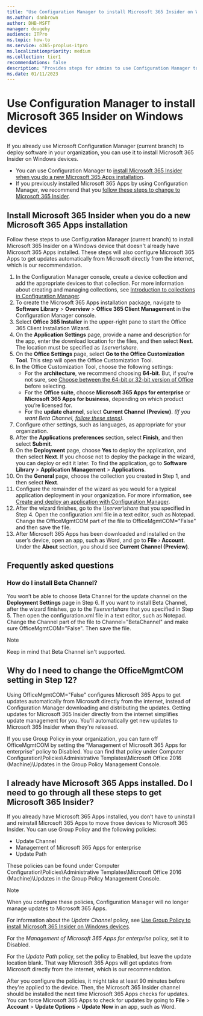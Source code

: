 ```yaml
---
title: "Use Configuration Manager to install Microsoft 365 Insider on Windows devices"
ms.author: danbrown
author: DHB-MSFT
manager: dougeby
audience: ITPro
ms.topic: how-to
ms.service: o365-proplus-itpro
ms.localizationpriority: medium
ms.collection: tier1
recommendations: false
description: "Provides steps for admins to use Configuration Manager to install Microsoft 365 Insider on Windows devices"
ms.date: 01/11/2023
---
```


# Use Configuration Manager to install Microsoft 365 Insider on Windows devices

If you already use Microsoft Configuration Manager (current branch) to deploy software in your organization, you can use it to install Microsoft 365 Insider on Windows devices.

- You can use Configuration Manager to [install Microsoft 365 Insider when you do a new Microsoft 365 Apps installation](#install-microsoft-365-insider-when-you-do-a-new-microsoft-365-apps-installation).
- If you previously installed Microsoft 365 Apps by using Configuration Manager, we recommend that you [follow these steps to change to Microsoft 365 Insider](#i-already-have-microsoft-365-apps-installed-do-i-need-to-go-through-all-these-steps-to-get-microsoft-365-insider).

## Install Microsoft 365 Insider when you do a new Microsoft 365 Apps installation

Follow these steps to use Configuration Manager (current branch) to install Microsoft 365 Insider on a Windows device that doesn't already have Microsoft 365 Apps installed. These steps will also configure Microsoft 365 Apps to get updates automatically from Microsoft directly from the internet, which is our recommendation.

1. In the Configuration Manager console, create a device collection and add the appropriate devices to that collection. For more information about creating and managing collections, see [Introduction to collections in Configuration Manager](/mem/configmgr/core/clients/manage/collections/introduction-to-collections).
2. To create the Microsoft 365 Apps installation package, navigate to **Software Library** > **Overview** > **Office 365 Client Management** in the Configuration Manager console.
3. Select **Office 365 Installer** in the upper-right pane to start the Office 365 Client Installation Wizard.
4. On the **Application Settings** page, provide a name and description for the app, enter the download location for the files, and then select **Next**. The location must be specified as *\\\server\share*.
5. On the **Office Settings** page, select **Go to the Office Customization Tool**. This step will open the Office Customization Tool.
6. In the Office Customization Tool, choose the following settings:
   - For the **architecture**, we recommend choosing **64-bit**. But, if you’re not sure, see [Choose between the 64-bit or 32-bit version of Office](https://support.microsoft.com/office/2dee7807-8f95-4d0c-b5fe-6c6f49b8d261) before selecting.
   - For the **Office suite**, choose **Microsoft 365 Apps for enterprise** or **Microsoft 365 Apps for business**, depending on which product you’re licensed for.
   - For the **update channel**, select **Current Channel (Preview)**.  *(If you want Beta Channel, [follow these steps](#how-do-i-install-beta-channel)).*
7. Configure other settings, such as languages, as appropriate for your organization.
8. After the **Applications preferences** section, select **Finish**, and then select **Submit**.
9. On the **Deployment** page, choose **Yes** to deploy the application, and then select **Next**. If you choose not to deploy the package in the wizard, you can deploy or edit it later. To find the application, go to **Software Library** > **Application Management** > **Applications**.
10. On the **General** page, choose the collection you created in Step 1, and then select **Next**.
11. Configure the remainder of the wizard as you would for a typical application deployment in your organization. For more information, see [Create and deploy an application with Configuration Manager](/mem/configmgr/apps/get-started/create-and-deploy-an-application).
12. After the wizard finishes, go to the *\\\server\share* that you specified in Step 4. Open the configuration.xml file in a text editor, such as Notepad. Change the OfficeMgmtCOM part of the file to OfficeMgmtCOM="False" and then save the file.
13. After Microsoft 365 Apps has been downloaded and installed on the user’s device, open an app, such as Word, and go to **File** › **Account**. Under the **About** section, you should see **Current Channel (Preview)**.

## Frequently asked questions

### How do I install Beta Channel?

You won’t be able to choose Beta Channel for the update channel on the **Deployment Settings** page in Step 6. If you want to install Beta Channel, after the wizard finishes, go to the *\\\server\share* that you specified in Step 5. Then open the configuration.xml file in a text editor, such as Notepad. Change the Channel part of the file to Channel="BetaChannel" and make sure OfficeMgmtCOM="False". Then save the file.

> [!NOTE]
> Keep in mind that Beta Channel isn't supported.

## Why do I need to change the OfficeMgmtCOM setting in Step 12?

Using OfficeMgmtCOM="False" configures Microsoft 365 Apps to get updates automatically from Microsoft directly from the internet, instead of Configuration Manager downloading and distributing the updates. Getting updates for Microsoft 365 Insider directly from the internet simplifies update management for you. You'll automatically get new updates to Microsoft 365 Insider when they're released.

If you use Group Policy in your organization, you can turn off OfficeMgmtCOM by setting the “Management of Microsoft 365 Apps for enterprise” policy to Disabled. You can find that policy under Computer Configuration\Policies\Administrative Templates\Microsoft Office 2016 (Machine)\Updates in the Group Policy Management Console.

## I already have Microsoft 365 Apps installed. Do I need to go through all these steps to get Microsoft 365 Insider?

If you already have Microsoft 365 Apps installed, you don’t have to uninstall and reinstall Microsoft 365 Apps to move those devices to Microsoft 365 Insider. You can use Group Policy and the following policies:
- Update Channel
- Management of Microsoft 365 Apps for enterprise
- Update Path

These policies can be found under Computer Configuration\Policies\Administrative Templates\Microsoft Office 2016 (Machine)\Updates in the Group Policy Management Console.

> [!NOTE]
> When you configure these policies, Configuration Manager will no longer manage updates to Microsoft 365 Apps.

For information about the *Update Channel* policy, see [Use Group Policy to install Microsoft 365 Insider on Windows devices](group-policy.md).

For the *Management of Microsoft 365 Apps for enterprise* policy, set it to Disabled.

For the *Update Path* policy, set the policy to Enabled, but leave the update location blank. That way Microsoft 365 Apps will get updates from Microsoft directly from the internet, which is our recommendation.

After you configure the policies, it might take at least 90 minutes before they're applied to the device. Then, the Microsoft 365 Insider channel should be installed the next time Microsoft 365 Apps checks for updates. You can force Microsoft 365 Apps to check for updates by going to **File** > **Account** > **Update Options** > **Update Now** in an app, such as Word.
